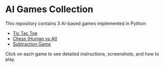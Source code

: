 # AI Games Collection

This repository contains 3 AI-based games implemented in Python:  
- [Tic Tac Toe](TicTacToe_README.md)  
- [Chess (Human vs AI)](Chess_README.md)  
- [Subtraction Game](Subtraction_README.md)  

Click on each game to see detailed instructions, screenshots, and how to play.

